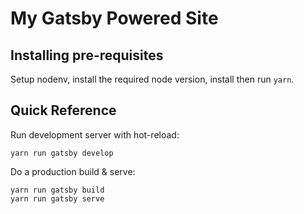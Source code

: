 # My Gatsby Powered Site

## Installing pre-requisites

Setup nodenv, install the required node version, install then run `yarn`.

## Quick Reference

Run development server with hot-reload:

```
yarn run gatsby develop
```

Do a production build & serve:

```
yarn run gatsby build
yarn run gatsby serve
```
